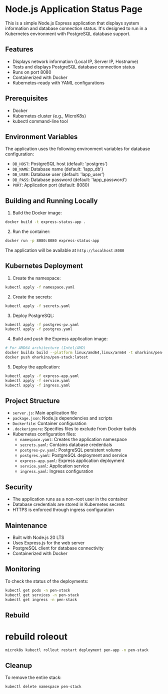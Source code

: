 # Node.js Application Status Page

This is a simple Node.js Express application that displays system information and database connection status. It's designed to run in a Kubernetes environment with PostgreSQL database support.

## Features

- Displays network information (Local IP, Server IP, Hostname)
- Tests and displays PostgreSQL database connection status
- Runs on port 8080
- Containerized with Docker
- Kubernetes-ready with YAML configurations

## Prerequisites

- Docker
- Kubernetes cluster (e.g., MicroK8s)
- kubectl command-line tool

## Environment Variables

The application uses the following environment variables for database configuration:

- `DB_HOST`: PostgreSQL host (default: 'postgres')
- `DB_NAME`: Database name (default: 'lapp_db')
- `DB_USER`: Database user (default: 'lapp_user')
- `DB_PASS`: Database password (default: 'lapp_password')
- `PORT`: Application port (default: 8080)

## Building and Running Locally

1. Build the Docker image:
```bash
docker build -t express-status-app .
```

2. Run the container:
```bash
docker run -p 8080:8080 express-status-app
```

The application will be available at `http://localhost:8080`

## Kubernetes Deployment

1. Create the namespace:
```bash
kubectl apply -f namespace.yaml
```

2. Create the secrets:
```bash
kubectl apply -f secrets.yaml
```

3. Deploy PostgreSQL:
```bash
kubectl apply -f postgres-pv.yaml
kubectl apply -f postgres.yaml
```

4. Build and push the Express application image:
```bash
# For AMD64 architecture (Intel/AMD)
docker buildx build --platform linux/amd64,linux/arm64 -t oharkins/pen-stack:latest .
docker push oharkins/pen-stack:latest
```

5. Deploy the application:
```bash
kubectl apply -f express-app.yaml
kubectl apply -f service.yaml
kubectl apply -f ingress.yaml
```

## Project Structure

- `server.js`: Main application file
- `package.json`: Node.js dependencies and scripts
- `Dockerfile`: Container configuration
- `.dockerignore`: Specifies files to exclude from Docker builds
- Kubernetes configuration files:
  - `namespace.yaml`: Creates the application namespace
  - `secrets.yaml`: Contains database credentials
  - `postgres-pv.yaml`: PostgreSQL persistent volume
  - `postgres.yaml`: PostgreSQL deployment and service
  - `express-app.yaml`: Express application deployment
  - `service.yaml`: Application service
  - `ingress.yaml`: Ingress configuration

## Security

- The application runs as a non-root user in the container
- Database credentials are stored in Kubernetes secrets
- HTTPS is enforced through ingress configuration

## Maintenance

- Built with Node.js 20 LTS
- Uses Express.js for the web server
- PostgreSQL client for database connectivity
- Containerized with Docker

## Monitoring

To check the status of the deployments:

```bash
kubectl get pods -n pen-stack
kubectl get services -n pen-stack
kubectl get ingress -n pen-stack
```

## Rebuild

# rebuild roleout

```bash
microk8s kubectl rollout restart deployment pen-app -n pen-stack
```

## Cleanup

To remove the entire stack:

```bash
kubectl delete namespace pen-stack
``` 

